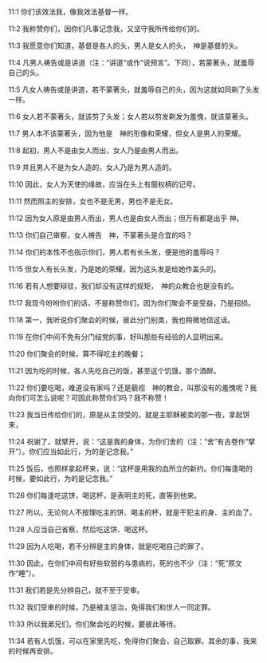 <a id="1"></a>11:1  你们该效法我，像我效法基督一样。  

<a id="2"></a>11:2  我称赞你们，因你们凡事记念我，又坚守我所传给你们的。  

<a id="3"></a>11:3  我愿意你们知道，基督是各人的头，男人是女人的头，　神是基督的头。  

<a id="4"></a>11:4  凡男人祷告或是讲道（注：“讲道”或作“说预言”。下同），若蒙著头，就羞辱自己的头。  

<a id="5"></a>11:5  凡女人祷告或是讲道，若不蒙著头，就羞辱自己的头，因为这就如同剃了头发一样。  

<a id="6"></a>11:6  女人若不蒙著头，就该剪了头发；女人若以剪发剃发为羞愧，就该蒙著头。  

<a id="7"></a>11:7  男人本不该蒙著头，因为他是　神的形像和荣耀，但女人是男人的荣耀。  

<a id="8"></a>11:8  起初，男人不是由女人而出，女人乃是由男人而出。  

<a id="9"></a>11:9  并且男人不是为女人造的，女人乃是为男人造的。  

<a id="10"></a>11:10  因此，女人为天使的缘故，应当在头上有服权柄的记号。  

<a id="11"></a>11:11  然而照主的安排，女也不是无男，男也不是无女。  

<a id="12"></a>11:12  因为女人原是由男人而出，男人也是由女人而出；但万有都是出乎 神。  

<a id="13"></a>11:13  你们自己审察，女人祷告　神，不蒙著头是合宜的吗？  

<a id="14"></a>11:14  你们的本性不也指示你们，男人若有长头发，便是他的羞辱吗？  

<a id="15"></a>11:15  但女人有长头发，乃是她的荣耀，因为这头发是给她作盖头的。  

<a id="16"></a>11:16  若有人想要辩驳，我们却没有这样的规矩，　神的众教会也是没有的。  

<a id="17"></a>11:17  我现今吩咐你们的话，不是称赞你们，因为你们聚会不是受益，乃是招损。  

<a id="18"></a>11:18  第一，我听说你们聚会的时候，彼此分门别类，我也稍微地信这话。  

<a id="19"></a>11:19  在你们中间不免有分门结党的事，好叫那些有经验的人显明出来。  

<a id="20"></a>11:20  你们聚会的时候，算不得吃主的晚餐；  

<a id="21"></a>11:21  因为吃的时候，各人先吃自己的饭，甚至这个饥饿，那个酒醉。  

<a id="22"></a>11:22  你们要吃喝，难道没有家吗？还是藐视　神的教会，叫那没有的羞愧呢？我向你们可怎么说呢？可因此称赞你们吗？我不称赞！  

<a id="23"></a>11:23  我当日传给你们的，原是从主领受的，就是主耶稣被卖的那一夜，拿起饼来，  

<a id="24"></a>11:24  祝谢了，就擘开，说：“这是我的身体，为你们舍的（注：“舍”有古卷作“擘开”）。你们应当如此行，为的是记念我。”  

<a id="25"></a>11:25  饭后，也照样拿起杯来，说：“这杯是用我的血所立的新约。你们每逢喝的时候，要如此行，为的是记念我。”  

<a id="26"></a>11:26  你们每逢吃这饼，喝这杯，是表明主的死，直等到他来。  

<a id="27"></a>11:27  所以，无论何人不按理吃主的饼、喝主的杯，就是干犯主的身、主的血了。  

<a id="28"></a>11:28  人应当自己省察，然后吃这饼、喝这杯。  

<a id="29"></a>11:29  因为人吃喝，若不分辨是主的身体，就是吃喝自己的罪了。  

<a id="30"></a>11:30  因此，在你们中间有好些软弱的与患病的，死的也不少（注：“死”原文作“睡”）。  

<a id="31"></a>11:31  我们若是先分辨自己，就不至于受审。  

<a id="32"></a>11:32  我们受审的时候，乃是被主惩治，免得我们和世人一同定罪。  

<a id="33"></a>11:33  所以我弟兄们，你们聚会吃的时候，要彼此等待。  

<a id="34"></a>11:34  若有人饥饿，可以在家里先吃，免得你们聚会，自己取罪。其余的事，我来的时候再安排。  
